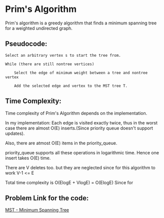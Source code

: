 # Prim's Algorithm
Prim's algorithm is a greedy algorithm that finds a minimum spanning tree for a weighted undirected graph. 


## Pseudocode:
```
Select an arbitrary vertex s to start the tree from.

While (there are still nontree vertices)
  
    Select the edge of minimum weight between a tree and nontree vertex
  
    Add the selected edge and vertex to the MST tree T.

```

## Time Complexity:
Time complexity of Prim's Algorithm depends on the implementation.

In my implementation:
Each edge is visited exactly twice, thus in the worst case there are almost O(E) inserts.(Since priority queue doesn't support updates).

Also, there are atmost O(E) items in the priority_queue.

priority_queue supports all these operations in logarithmic time. Hence one insert takes O(E) time.

There are V deletes too. but they are neglected since for this algorithm to work V-1 <= E

Total time complexity is O(ElogE + VlogE) = O(ElogE)
Since for 

## Problem Link for the code:
[MST - Minimum Spanning Tree](https://www.spoj.com/problems/MST/)
